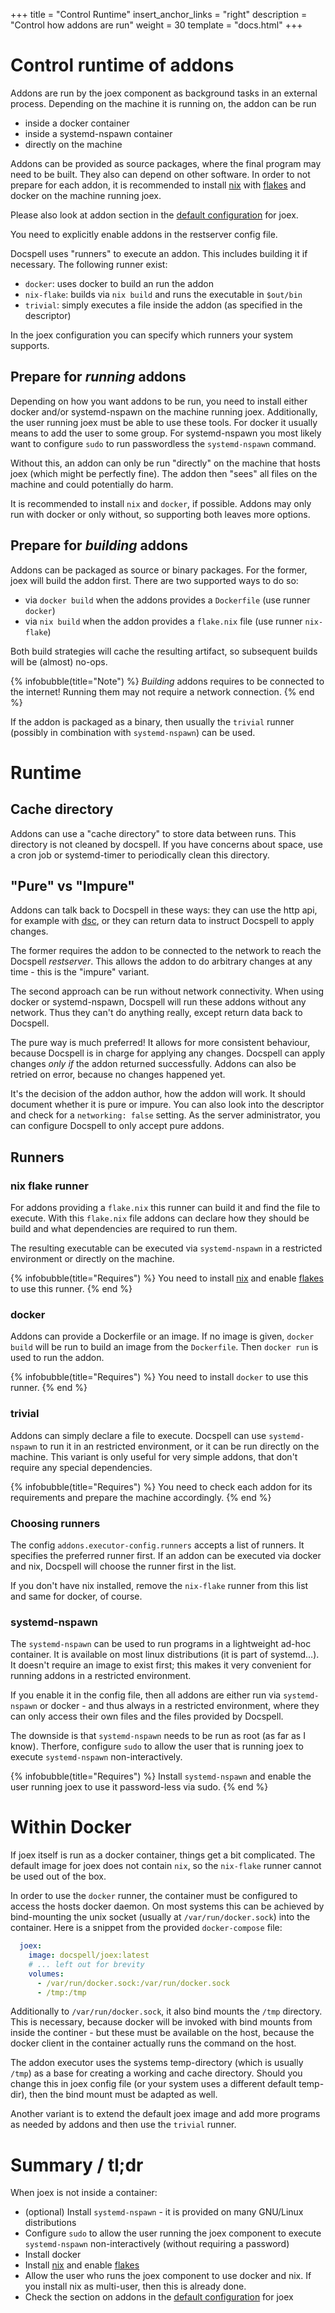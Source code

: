 +++
title = "Control Runtime"
insert_anchor_links = "right"
description = "Control how addons are run"
weight = 30
template = "docs.html"
+++

# Control runtime of addons

Addons are run by the joex component as background tasks in an
external process. Depending on the machine it is running on, the addon
can be run

- inside a docker container
- inside a systemd-nspawn container
- directly on the machine

Addons can be provided as source packages, where the final program may
need to be built. They also can depend on other software. In order to
not prepare for each addon, it is recommended to install
[nix](https://nixos.org) with [flakes](https://nixos.wiki/wiki/Flakes)
and docker on the machine running joex.

Please also look at addon section in the [default
configuration](@/docs/configure/main.md#joex) for joex.

You need to explicitly enable addons in the restserver config file.

Docspell uses "runners" to execute an addon. This includes building it
if necessary. The following runner exist:

- `docker`: uses docker to build an run the addon
- `nix-flake`: builds via `nix build` and runs the executable in
  `$out/bin`
- `trivial`: simply executes a file inside the addon (as specified in
  the descriptor)

In the joex configuration you can specify which runners your system
supports.

## Prepare for *running* addons

Depending on how you want addons to be run, you need to install either
docker and/or systemd-nspawn on the machine running joex.
Additionally, the user running joex must be able to use these tools.
For docker it usually means to add the user to some group. For
systemd-nspawn you most likely want to configure `sudo` to run
passwordless the `systemd-nspawn` command.

Without this, an addon can only be run "directly" on the machine that
hosts joex (which might be perfectly fine). The addon then "sees" all
files on the machine and could potentially do harm.

It is recommended to install `nix` and `docker`, if possible. Addons
may only run with docker or only without, so supporting both leaves
more options.


## Prepare for *building* addons

Addons can be packaged as source or binary packages. For the former,
joex will build the addon first. There are two supported ways to do
so:

- via `docker build` when the addons provides a `Dockerfile` (use
  runner `docker`)
- via `nix build` when the addon provides a `flake.nix` file (use
  runner `nix-flake`)

Both build strategies will cache the resulting artifact, so subsequent
builds will be (almost) no-ops.

{% infobubble(title="Note") %}
*Building* addons requires to be connected to the internet! Running
them may not require a network connection.
{% end %}

If the addon is packaged as a binary, then usually the `trivial`
runner (possibly in combination with `systemd-nspawn`) can be used.

# Runtime

## Cache directory

Addons can use a "cache directory" to store data between runs. This
directory is not cleaned by docspell. If you have concerns about
space, use a cron job or systemd-timer to periodically clean this
directory.

## "Pure" vs "Impure"

Addons can talk back to Docspell in these ways: they can use the http
api, for example with [dsc](@/docs/tools/cli.md), or they can return
data to instruct Docspell to apply changes.

The former requires the addon to be connected to the network to reach
the Docspell *restserver*. This allows the addon to do arbitrary
changes at any time - this is the "impure" variant.

The second approach can be run without network connectivity. When
using docker or systemd-nspawn, Docspell will run these addons without
any network. Thus they can't do anything really, except return data
back to Docspell.

The pure way is much preferred! It allows for more consistent
behaviour, because Docspell is in charge for applying any changes.
Docspell can apply changes *only if* the addon returned successfully.
Addons can also be retried on error, because no changes happened yet.

It's the decision of the addon author, how the addon will work. It
should document whether it is pure or impure. You can also look into
the descriptor and check for a `networking: false` setting. As the
server administrator, you can configure Docspell to only accept pure
addons.


## Runners

### nix flake runner

For addons providing a `flake.nix` this runner can build it and find
the file to execute. With this `flake.nix` file addons can declare how
they should be build and what dependencies are required to run them.

The resulting executable can be executed via `systemd-nspawn` in a
restricted environment or directly on the machine.

{% infobubble(title="Requires") %}
You need to install [nix](https://nixos.org) and enable
[flakes](https://nixos.wiki/wiki/Flakes) to use this runner.
{% end %}

### docker

Addons can provide a Dockerfile or an image. If no image is given,
`docker build` will be run to build an image from the `Dockerfile`.
Then `docker run` is used to run the addon.

{% infobubble(title="Requires") %}
You need to install `docker` to use this runner.
{% end %}

### trivial

Addons can simply declare a file to execute. Docspell can use
`systemd-nspawn` to run it in an restricted environment, or it can be
run directly on the machine. This variant is only useful for very
simple addons, that don't require any special dependencies.

{% infobubble(title="Requires") %}
You need to check each addon for its requirements and prepare the
machine accordingly.
{% end %}

### Choosing runners

The config `addons.executor-config.runners` accepts a list of runners.
It specifies the preferred runner first. If an addon can be executed
via docker and nix, Docspell will choose the runner first in the list.

If you don't have nix installed, remove the `nix-flake` runner from
this list and same for docker, of course.


### systemd-nspawn

The `systemd-nspawn` can be used to run programs in a lightweight
ad-hoc container. It is available on most linux distributions (it is
part of systemd…). It doesn't require an image to exist first; this
makes it very convenient for running addons in a restricted
environment.

If you enable it in the config file, then all addons are either run
via `systemd-nspawn` or docker - and thus always in a restricted
environment, where they can only access their own files and the files
provided by Docspell.

The downside is that `systemd-nspawn` needs to be run as root (as far
as I know). Therfore, configure `sudo` to allow the user that is
running joex to execute `systemd-nspawn` non-interactively.

{% infobubble(title="Requires") %}
Install `systemd-nspawn` and enable the user running joex to use it
password-less via sudo.
{% end %}

# Within Docker

If joex itself is run as a docker container, things get a bit
complicated. The default image for joex does not contain `nix`, so the
`nix-flake` runner cannot be used out of the box.

In order to use the `docker` runner, the container must be configured
to access the hosts docker daemon. On most systems this can be
achieved by bind-mounting the unix socket (usually at
`/var/run/docker.sock`) into the container. Here is a snippet from the
provided `docker-compose` file:

```yaml
  joex:
    image: docspell/joex:latest
    # ... left out for brevity
    volumes:
      - /var/run/docker.sock:/var/run/docker.sock
      - /tmp:/tmp
```

Additionally to `/var/run/docker.sock`, it also bind mounts the `/tmp`
directory. This is necessary, because docker will be invoked with bind
mounts from inside the continer - but these must be available on the
host, because the docker client in the container actually runs the
command on the host.

The addon executor uses the systems temp-directory (which is usually
`/tmp`) as a base for creating a working and cache directory. Should
you change this in joex config file (or your system uses a different
default temp-dir), then the bind mount must be adapted as well.

Another variant is to extend the default joex image and add more
programs as needed by addons and then use the `trivial` runner.

# Summary / tl;dr

When joex is not inside a container:

- (optional) Install `systemd-nspawn` - it is provided on many
  GNU/Linux distributions
- Configure `sudo` to allow the user running the joex component to
  execute `systemd-nspawn` non-interactively (without requiring a
  password)
- Install docker
- Install [nix](https://nixos.org) and enable
  [flakes](https://nixos.wiki/wiki/Flakes)
- Allow the user who runs the joex component to use docker and nix. If
  you install nix as multi-user, then this is already done.
- Check the section on addons in the [default
  configuration](@/docs/configure/main.md#joex) for joex
